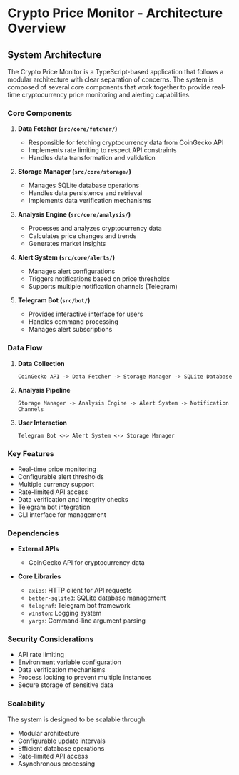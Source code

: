 # Crypto Price Monitor - Architecture Overview

## System Architecture

The Crypto Price Monitor is a TypeScript-based application that follows a modular architecture with clear separation of concerns. The system is composed of several core components that work together to provide real-time cryptocurrency price monitoring and alerting capabilities.

### Core Components

1. **Data Fetcher (`src/core/fetcher/`)**
   - Responsible for fetching cryptocurrency data from CoinGecko API
   - Implements rate limiting to respect API constraints
   - Handles data transformation and validation

2. **Storage Manager (`src/core/storage/`)**
   - Manages SQLite database operations
   - Handles data persistence and retrieval
   - Implements data verification mechanisms

3. **Analysis Engine (`src/core/analysis/`)**
   - Processes and analyzes cryptocurrency data
   - Calculates price changes and trends
   - Generates market insights

4. **Alert System (`src/core/alerts/`)**
   - Manages alert configurations
   - Triggers notifications based on price thresholds
   - Supports multiple notification channels (Telegram)

5. **Telegram Bot (`src/bot/`)**
   - Provides interactive interface for users
   - Handles command processing
   - Manages alert subscriptions

### Data Flow

1. **Data Collection**
   ```
   CoinGecko API -> Data Fetcher -> Storage Manager -> SQLite Database
   ```

2. **Analysis Pipeline**
   ```
   Storage Manager -> Analysis Engine -> Alert System -> Notification Channels
   ```

3. **User Interaction**
   ```
   Telegram Bot <-> Alert System <-> Storage Manager
   ```

### Key Features

- Real-time price monitoring
- Configurable alert thresholds
- Multiple currency support
- Rate-limited API access
- Data verification and integrity checks
- Telegram bot integration
- CLI interface for management

### Dependencies

- **External APIs**
  - CoinGecko API for cryptocurrency data

- **Core Libraries**
  - `axios`: HTTP client for API requests
  - `better-sqlite3`: SQLite database management
  - `telegraf`: Telegram bot framework
  - `winston`: Logging system
  - `yargs`: Command-line argument parsing

### Security Considerations

- API rate limiting
- Environment variable configuration
- Data verification mechanisms
- Process locking to prevent multiple instances
- Secure storage of sensitive data

### Scalability

The system is designed to be scalable through:
- Modular architecture
- Configurable update intervals
- Efficient database operations
- Rate-limited API access
- Asynchronous processing 